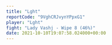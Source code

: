 ```yaml
---
title: "Lght"
reportCode: "9VghCRJvynYPpxG1"
player: "Lght"
fight: "Lady Vashj - Wipe 8 (46%)"
date: 2021-10-10T19:07:58.024000+00:00
---
```

